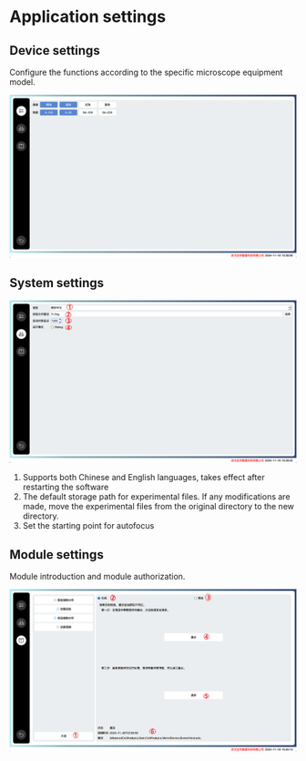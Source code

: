 # Application settings

## Device settings
Configure the functions according to the specific microscope equipment model.

![](../_static/images/setting.png)

## System settings

![](../_static/images/setting_1.png)

1. Supports both Chinese and English languages, takes effect after restarting the software
2. The default storage path for experimental files. If any modifications are made, move the experimental files from the original directory to the new directory.
3. Set the starting point for autofocus

## Module settings
Module introduction and module authorization.

![](../_static/images/setting_2.png)